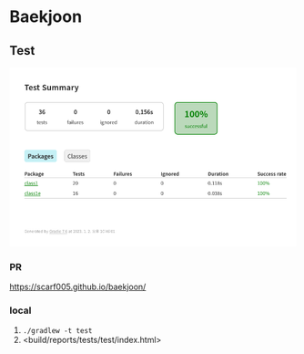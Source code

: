 # Baekjoon

## Test

![](docs/Summary.png)

### PR

<https://scarf005.github.io/baekjoon/>

### local

1. `./gradlew -t test`
2.  <build/reports/tests/test/index.html>
